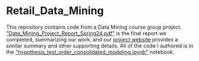 # Retail_Data_Mining

This repository contains code from a Data Mining course group project. ["Data_Mining_Project_Report_Spring24.pdf"](https://github.com/gtwallon/Retail-Data-Mining/blob/main/Data_Mining_Project_Report_Spring24.pdf) is the final report we completed, summarizing our work, and our [project website](https://gabew17.wixsite.com/dmproject) provides a similar summary and other supporting details. All of the code I authored is in the ["hypothesis_test_order_consolidated_modeling.ipynb"](https://github.com/gtwallon/Retail-Data-Mining/blob/main/hypothesis_test_order_consolidated_modeling.ipynb) notebook. 
